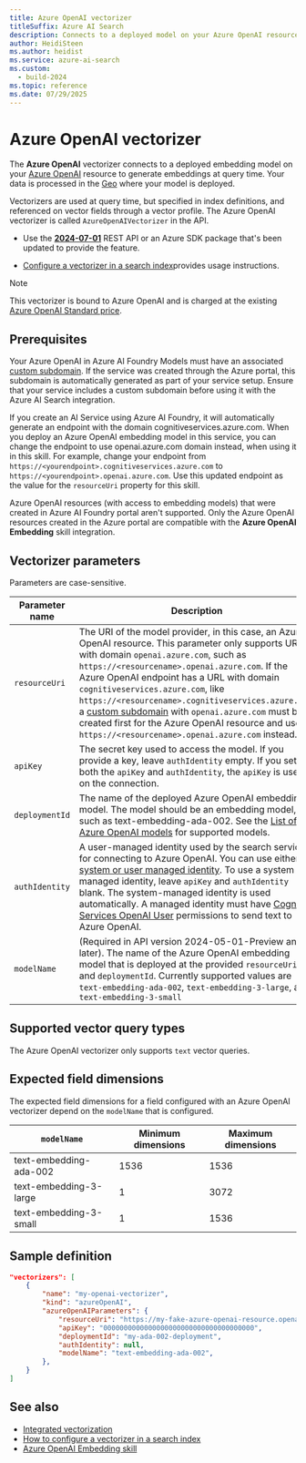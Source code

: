 ```yaml
---
title: Azure OpenAI vectorizer
titleSuffix: Azure AI Search
description: Connects to a deployed model on your Azure OpenAI resource at query time.
author: HeidiSteen
ms.author: heidist
ms.service: azure-ai-search
ms.custom:
  - build-2024
ms.topic: reference
ms.date: 07/29/2025
---
```


# Azure OpenAI vectorizer

The **Azure OpenAI** vectorizer connects to a deployed embedding model on your [Azure OpenAI](/azure/ai-services/openai/overview) resource to generate embeddings at query time. Your data is processed in the [Geo](https://azure.microsoft.com/explore/global-infrastructure/data-residency/) where your model is deployed. 

Vectorizers are used at query time, but specified in index definitions, and referenced on vector fields through a vector profile. The Azure OpenAI vectorizer is called `AzureOpenAIVectorizer` in the API. 

+ Use the [**2024-07-01**](/rest/api/searchservice/indexes/create) REST API or an Azure SDK package that's been updated to provide the feature.

+ [Configure a vectorizer in a search index](vector-search-how-to-configure-vectorizer.md)provides usage instructions.

> [!NOTE]
> This vectorizer is bound to Azure OpenAI and is charged at the existing [Azure OpenAI Standard price](https://azure.microsoft.com/pricing/details/cognitive-services/openai-service/#pricing).

## Prerequisites

Your Azure OpenAI in Azure AI Foundry Models must have an associated [custom subdomain](/azure/ai-services/cognitive-services-custom-subdomains). If the service was created through the Azure portal, this subdomain is automatically generated as part of your service setup. Ensure that your service includes a custom subdomain before using it with the Azure AI Search integration.

If you create an AI Service using Azure AI Foundry, it will automatically generate an endpoint with the domain cognitiveservices.azure.com. When you deploy an Azure OpenAI embedding model in this service, you can change the endpoint to use openai.azure.com domain instead, when using it in this skill. For example, change your endpoint from `https://<yourendpoint>.cognitiveservices.azure.com` to `https://<yourendpoint>.openai.azure.com`. Use this updated endpoint as the value for the `resourceUri` property for this skill. 

Azure OpenAI resources (with access to embedding models) that were created in Azure AI Foundry portal aren't supported. Only the Azure OpenAI resources created in the Azure portal are compatible with the **Azure OpenAI Embedding** skill integration. 

## Vectorizer parameters

Parameters are case-sensitive.

| Parameter name	 | Description |
|--------------------|-------------|
| `resourceUri` | The URI of the model provider, in this case, an Azure OpenAI resource. This parameter only supports URLs with domain `openai.azure.com`, such as `https://<resourcename>.openai.azure.com`. If the Azure OpenAI endpoint has a URL with domain `cognitiveservices.azure.com`, like `https://<resourcename>.cognitiveservices.azure.com`, a [custom subdomain](/azure/ai-services/openai/how-to/use-your-data-securely#enabled-custom-subdomain) with `openai.azure.com` must be created first for the Azure OpenAI resource and use `https://<resourcename>.openai.azure.com` instead.  |
| `apiKey`   |  The secret key used to access the model. If you provide a key, leave `authIdentity` empty. If you set both the `apiKey` and `authIdentity`, the `apiKey` is used on the connection. |
| `deploymentId`   | The name of the deployed Azure OpenAI embedding model. The model should be an embedding model, such as text-embedding-ada-002. See the [List of Azure OpenAI models](/azure/ai-services/openai/concepts/models) for supported models.|
| `authIdentity`   | A user-managed identity used by the search service for connecting to Azure OpenAI. You can use either a [system or user managed identity](search-how-to-managed-identities.md). To use a system managed identity, leave `apiKey` and `authIdentity` blank. The system-managed identity is used automatically. A managed identity must have [Cognitive Services OpenAI User](/azure/ai-services/openai/how-to/role-based-access-control#azure-openai-roles) permissions to send text to Azure OpenAI. |
| `modelName` | (Required in API version 2024-05-01-Preview and later). The name of the Azure OpenAI embedding model that is deployed at the provided `resourceUri` and `deploymentId`. Currently supported values are `text-embedding-ada-002`, `text-embedding-3-large`, and `text-embedding-3-small` |

## Supported vector query types

The Azure OpenAI vectorizer only supports `text` vector queries.

## Expected field dimensions

The expected field dimensions for a field configured with an Azure OpenAI vectorizer depend on the `modelName` that is configured.

| `modelName` | Minimum dimensions | Maximum dimensions |
|--------------------|-------------|-------------|
| text-embedding-ada-002 | 1536 | 1536 |
| text-embedding-3-large | 1 | 3072 |
| text-embedding-3-small | 1 | 1536 |

## Sample definition

```json
"vectorizers": [
    {
        "name": "my-openai-vectorizer",
        "kind": "azureOpenAI",
        "azureOpenAIParameters": {
            "resourceUri": "https://my-fake-azure-openai-resource.openai.azure.com",
            "apiKey": "0000000000000000000000000000000000000",
            "deploymentId": "my-ada-002-deployment",
            "authIdentity": null,
            "modelName": "text-embedding-ada-002",
        },
    }
]
```

## See also

+ [Integrated vectorization](vector-search-integrated-vectorization.md)
+ [How to configure a vectorizer in a search index](vector-search-how-to-configure-vectorizer.md)
+ [Azure OpenAI Embedding skill](cognitive-search-skill-azure-openai-embedding.md)
